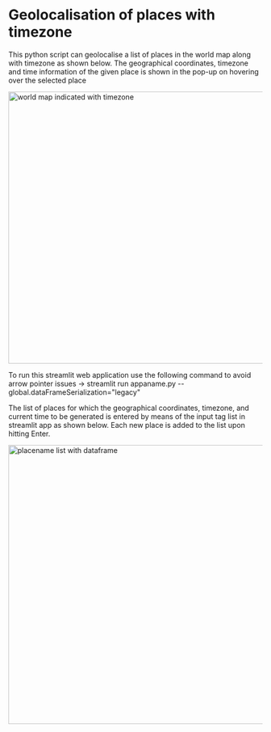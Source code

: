 # Geolocalisation of places with timezone

This python script can geolocalise a list of places in the world map along with timezone as shown below. The geographical coordinates, timezone and time information of the given place is shown in the pop-up on hovering over the selected place

<img width="538" alt="world map indicated with timezone" src="https://github.com/blockchainamm/blockchainamm/assets/82846751/4a6cc29c-a534-47e2-b2b9-dd1ef7a29463">

To run this streamlit web application use the following command to avoid arrow pointer issues -> streamlit run appaname.py --global.dataFrameSerialization="legacy"

The list of places for which the geographical coordinates, timezone, and current time to be generated is entered by means of the input tag list in streamlit app as shown below. Each new place is added to the list upon hitting Enter.

<img width="552" alt="placename list with dataframe" src="https://github.com/blockchainamm/blockchainamm/assets/82846751/544bf7e2-6a72-43d3-a3ef-9d22c2e9d2b0">
